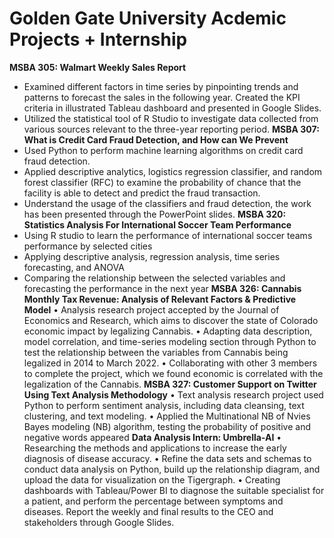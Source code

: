 # Golden Gate University Acdemic Projects + Internship
**MSBA 305: Walmart Weekly Sales Report**
  - Examined different factors in time series by pinpointing trends and patterns to forecast the sales in the following year. Created the KPI criteria in      illustrated Tableau dashboard and presented in Google Slides. 
  - Utilized the statistical tool of R Studio to investigate data collected from various sources relevant to the three-year reporting period.
**MSBA 307: What is Credit Card Fraud Detection, and How can We Prevent**
  - Used Python to perform machine learning algorithms on credit card fraud detection.
  - Applied descriptive analytics, logistics regression classifier, and random forest classifier (RFC) to examine the probability of chance that the facility is able to detect and predict the fraud transaction. 
  - Understand the usage of the classifiers and fraud detection, the work has been presented through the PowerPoint slides.
**MSBA 320: Statistics Analysis For International Soccer Team Performance**
  - Using R studio to learn the performance of international soccer teams performance by selected cities
  - Applying descriptive analysis, regression analysis, time series forecasting, and ANOVA 
  - Comparing the relationship between the selected variables and forecasting the performance in the next year
**MSBA 326: Cannabis Monthly Tax Revenue: Analysis of Relevant Factors & Predictive Model**
  • Analysis research project accepted by the Journal of Economics and Research, which aims to discover the state of Colorado economic impact by legalizing Cannabis. 
  • Adapting data description, model correlation, and time-series modeling section through Python to test the relationship between the variables from Cannabis being legalized in 2014 to March 2022.
  • Collaborating with other 3 members to complete the project, which we found economic is correlated with the legalization of the Cannabis.
**MSBA 327: Customer Support on Twitter Using Text Analysis Methodology**
  • Text analysis research project used Python to perform sentiment analysis, including data cleansing, text clustering, and text modeling.
  • Applied the Multinational NB of Nvies Bayes modeling (NB) algorithm, testing the probability of positive and negative words appeared
**Data Analysis Intern: Umbrella-AI**
  • Researching the methods and applications to increase the early diagnosis of disease accuracy. 
  • Refine the data sets and schemas to conduct data analysis on Python, build up the relationship diagram, and upload the data for visualization on the Tigergraph. 
  • Creating dashboards with Tableau/Power BI to diagnose the suitable specialist for a patient, and perform the percentage between symptoms and diseases. Report the weekly and final results to the CEO and stakeholders through Google Slides.
